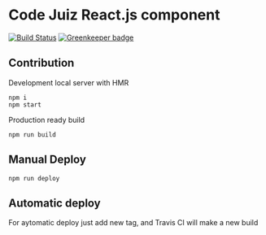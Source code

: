 # Code Juiz React.js component
[![Build Status](https://travis-ci.org/js-quiz/js-quiz-web-app.svg?branch=master)](https://travis-ci.org/js-quiz/js-quiz-web-app)
[![Greenkeeper badge](https://badges.greenkeeper.io/pure-js/js-exercises.svg)](https://greenkeeper.io/)

## Contribution
Development local server with HMR
```
npm i
npm start
```
Production ready build
```
npm run build
```

## Manual Deploy
```
npm run deploy
```
## Automatic deploy
For aytomatic deploy just add new tag, and Travis CI will make a new build
